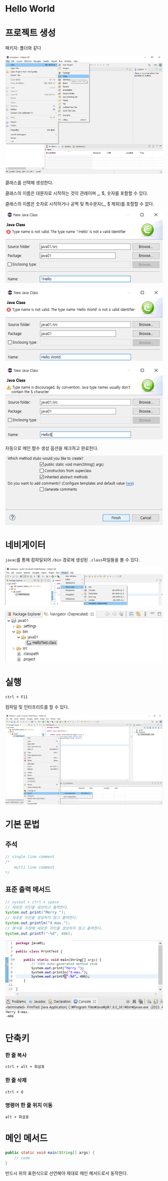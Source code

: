 # Hello World

# 프로젝트 생성

패키지: 폴더와 같다

![Untitled](img%20c6b36cecef194ee0a944ccbf15b6b74d/Untitled.png)

클래스를 선택해 생성한다.

클래스의 이름은 대문자로 시작하는 것이 관례이며 _, $, 숫자를 포함할 수 있다.

클래스의 이름은 숫자로 시작하거나 공백 및 특수문자(_, $ 제외)를 포함할 수 없다.

![Untitled](img%20c6b36cecef194ee0a944ccbf15b6b74d/Untitled%201.png)

![Untitled](img%20c6b36cecef194ee0a944ccbf15b6b74d/Untitled%202.png)

![Untitled](img%20c6b36cecef194ee0a944ccbf15b6b74d/Untitled%203.png)

자동으로 메인 함수 생성 옵션을 체크하고 완료한다.

![Untitled](img%20c6b36cecef194ee0a944ccbf15b6b74d/Untitled%204.png)

# 네비게이터

`javac`를 통해 컴파일되어 `/bin` 경로에 생성된 `.class`파일들을 볼 수 있다.

![Untitled](img%20c6b36cecef194ee0a944ccbf15b6b74d/Untitled%205.png)

![Untitled](img%20c6b36cecef194ee0a944ccbf15b6b74d/Untitled%206.png)

# 실행

`ctrl + F11`

컴파일 및 인터프리트를 할 수 있다.

![Untitled](img%20c6b36cecef194ee0a944ccbf15b6b74d/Untitled%207.png)

# 기본 문법

## 주석

```java
// single line comment
/*
    multi line comment
*/
```

## 표준 출력 메서드

```java
// sysout + ctrl + space
// 새로운 라인을 생성하고 출력한다.
System.out.print("Merry ");
// 새로운 라인을 생성하지 않고 출력한다.
System.out.println("X-mas.");
// 형식을 지정해 새로운 라인을 생성하지 않고 출력한다.
System.out.printf("-%d", 486);
```

![Untitled](img%20c6b36cecef194ee0a944ccbf15b6b74d/Untitled%208.png)

# 단축키

### 한 줄 복사

`ctrl + alt + 화살표`

### 한 줄 삭제

`ctrl + d`

### 명령어 한 줄 위치 이동

`alt + 화살표`

# 메인 메서드

```java
public static void main(String[] args) {
	// code
}
```

반드시 위의 표현식으로 선언해야 제대로 메인 메서드로서 동작한다.
